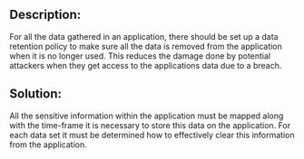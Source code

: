 ## Description:

For all the data gathered in an application, there should be set up a data retention policy
to make sure all the data is removed from the application when it is no longer used. This reduces
the damage done by potential attackers when they get access to the applications data due to a breach.

## Solution:

All the sensitive information within the application must be mapped along with the 
time-frame it is necessary to store this data on the application. For each data set it
must be determined how to effectively clear this information from the application.

